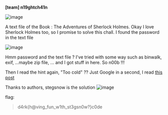 **[team] n19ghtch41n**

![image](https://user-images.githubusercontent.com/45068820/63652239-39295300-c788-11e9-9037-055794fc5971.png)


A text file of the Book : The Adventures of Sherlock Holmes.
Okay I love Sherlock Holmes too, so I promise to solve this chall. 
I found the password in the text file

![image](https://user-images.githubusercontent.com/45068820/63652180-95d83e00-c787-11e9-86d0-d97abae367b2.png)

Hmm password and the text file ? I've tried with some way such as binwalk, exif, ...maybe zip file, ... and I got stuff in here.
So n00b !!!

Then I read the hint again, "Too cold" ?? Just Google in a second, I read 
[this post](https://0x00sec.org/t/steganography-concealing-messages-in-text-files/500) 

Thanks to authors,
stegsnow is the solution
![image](https://user-images.githubusercontent.com/45068820/63652323-54489280-c789-11e9-9f49-38d3242ef82c.png)

flag:
>d4rk{h@ving_fun_w1th_st3gsn0w?}c0de


